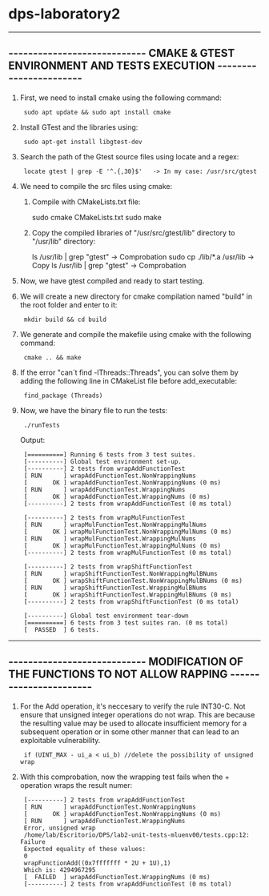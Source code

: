 # dps-laboratory2

--------------------------------------------------------------------------------------------------
---------------------------- CMAKE & GTEST ENVIRONMENT AND TESTS EXECUTION -----------------------
--------------------------------------------------------------------------------------------------

1. First, we need to install cmake using the following command:
 
		sudo apt update && sudo apt install cmake

2. Install GTest and the libraries using:

		sudo apt-get install libgtest-dev

3. Search the path of the Gtest source files using locate and a regex:

		locate gtest | grep -E '^.{,30}$'   -> In my case: /usr/src/gtest

4. We need to compile the src files using cmake:

	1. Compile with CMakeLists.txt file: 

		sudo cmake CMakeLists.txt
		sudo make

	2. Copy the compiled libraries of "/usr/src/gtest/lib" directory to "/usr/lib" directory:

		ls /usr/lib | grep "gtest" -> Comprobation
		sudo cp ./lib/*.a /usr/lib -> Copy
		ls /usr/lib | grep "gtest" -> Comprobation

5. Now, we have gtest compiled and ready to start testing.

6. We will create a new directory for cmake compilation named "build" in the root folder and enter to it:
	
		mkdir build && cd build

7. We generate and compile the makefile using cmake with the following command:

		cmake .. && make

8. If the error "can´t find -lThreads::Threads", you can solve them by adding the following line in CMakeList file before add_executable:

		find_package (Threads)

9. Now, we have the binary file to run the tests:

		./runTests

	Output:

		[==========] Running 6 tests from 3 test suites.
		[----------] Global test environment set-up.
		[----------] 2 tests from wrapAddFunctionTest
		[ RUN      ] wrapAddFunctionTest.NonWrappingNums
		[       OK ] wrapAddFunctionTest.NonWrappingNums (0 ms)
		[ RUN      ] wrapAddFunctionTest.WrappingNums
		[       OK ] wrapAddFunctionTest.WrappingNums (0 ms)
		[----------] 2 tests from wrapAddFunctionTest (0 ms total)

		[----------] 2 tests from wrapMulFunctionTest
		[ RUN      ] wrapMulFunctionTest.NonWrappingMulNums
		[       OK ] wrapMulFunctionTest.NonWrappingMulNums (0 ms)
		[ RUN      ] wrapMulFunctionTest.WrappingMulNums
		[       OK ] wrapMulFunctionTest.WrappingMulNums (0 ms)
		[----------] 2 tests from wrapMulFunctionTest (0 ms total)

		[----------] 2 tests from wrapShiftFunctionTest
		[ RUN      ] wrapShiftFunctionTest.NonWrappingMulBNums
		[       OK ] wrapShiftFunctionTest.NonWrappingMulBNums (0 ms)
		[ RUN      ] wrapShiftFunctionTest.WrappingMulBNums
		[       OK ] wrapShiftFunctionTest.WrappingMulBNums (0 ms)
		[----------] 2 tests from wrapShiftFunctionTest (0 ms total)

		[----------] Global test environment tear-down
		[==========] 6 tests from 3 test suites ran. (0 ms total)
		[  PASSED  ] 6 tests.


--------------------------------------------------------------------------------------------------
---------------------------- MODIFICATION OF THE FUNCTIONS TO NOT ALLOW RAPPING -----------------------
--------------------------------------------------------------------------------------------------

1. For the Add operation, it's neccesary to verify the rule INT30-C. Not ensure that unsigned integer operations do not wrap.
This are because the resulting value may be used to allocate insufficient memory for a subsequent operation or in some other manner that can lead 
to an exploitable vulnerability.

		if (UINT_MAX - ui_a < ui_b) //delete the possibility of unsigned wrap

2. With this comprobation, now the wrapping test fails when the + operation wraps the result numer:

		[----------] 2 tests from wrapAddFunctionTest
		[ RUN      ] wrapAddFunctionTest.NonWrappingNums
		[       OK ] wrapAddFunctionTest.NonWrappingNums (0 ms)
		[ RUN      ] wrapAddFunctionTest.WrappingNums
		Error, unsigned wrap
		/home/lab/Escritorio/DPS/lab2-unit-tests-mluenv00/tests.cpp:12: Failure
		Expected equality of these values:
		0
		wrapFunctionAdd((0x7fffffff * 2U + 1U),1)
    	Which is: 4294967295
		[  FAILED  ] wrapAddFunctionTest.WrappingNums (0 ms)
		[----------] 2 tests from wrapAddFunctionTest (0 ms total)



